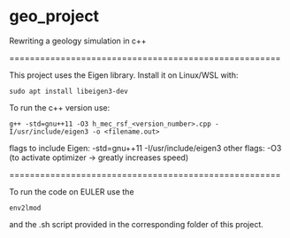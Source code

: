 # geo_project
Rewriting a geology simulation in c++

=====================================================

This project uses the Eigen library.
Install it on Linux/WSL with:
```
sudo apt install libeigen3-dev
```
To run the c++ version use:
```
g++ -std=gnu++11 -O3 h_mec_rsf_<version_number>.cpp -I/usr/include/eigen3 -o <filename.out>
```
flags to include Eigen:
  -std=gnu++11
  -I/usr/include/eigen3
other flags:
  -O3 (to activate optimizer -> greatly increases speed)

=====================================================

To run the code on EULER use the
```
env2lmod
```
and the .sh script provided in the corresponding folder of this project.

